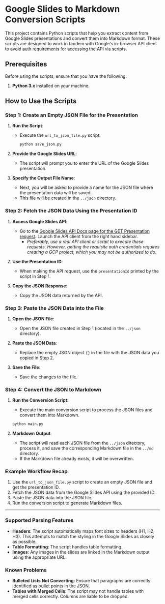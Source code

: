 # Google Slides to Markdown Conversion Scripts

This project contains Python scripts that help you extract content from Google Slides presentations and convert them into Markdown format. These scripts are designed to work in tandem with Google's in-browser API client to avoid auth requirements for accessing the API via scripts.

## Prerequisites

Before using the scripts, ensure that you have the following:

1. **Python 3.x** installed on your machine.

## How to Use the Scripts

### Step 1: Create an Empty JSON File for the Presentation

1. **Run the Script**:
   - Execute the `url_to_json_file.py` script:
     ```bash
     python save_json.py
     ```

2. **Provide the Google Slides URL**:
   - The script will prompt you to enter the URL of the Google Slides presentation.

3. **Specify the Output File Name**:
   - Next, you will be asked to provide a name for the JSON file where the presentation data will be saved.
   - This file will be created in the `../json` directory.

### Step 2: Fetch the JSON Data Using the Presentation ID

1. **Access Google Slides API**:
   - Go to the [Google Slides API Docs page for the GET Presentation request](https://developers.google.com/slides/api/reference/rest/v1/presentations/get). Launch the API client from the right hand sidebar.
     - _Preferably, use a real API client or script to execute these requests. However, getting the requisite auth credentials requires creating a GCP project, which you may not be authorized to do._

2. **Use the Presentation ID**:
   - When making the API request, use the `presentationId` printed by the script in Step 1.

3. **Copy the JSON Response**:
   - Copy the JSON data returned by the API.

### Step 3: Paste the JSON Data into the File

1. **Open the JSON File**:
   - Open the JSON file created in Step 1 (located in the `../json` directory).

2. **Paste the JSON Data**:
   - Replace the empty JSON object `{}` in the file with the JSON data you copied in Step 2.

3. **Save the File**:
   - Save the changes to the file.

### Step 4: Convert the JSON to Markdown

1. **Run the Conversion Script**:
   - Execute the main conversion script to process the JSON files and convert them into Markdown.
   ```bash
   python main.py
   ```

2. **Markdown Output**:
   - The script will read each JSON file from the `../json` directory, process it, and save the corresponding Markdown file in the `../md` directory.
   - If the Markdown file already exists, it will be overwritten.

### Example Workflow Recap

1. Use the `url_to_json_file.py` script to create an empty JSON file and get the presentation ID.
2. Fetch the JSON data from the Google Slides API using the provided ID.
3. Paste the JSON data into the JSON file.
4. Run the conversion script to generate Markdown files.

---

### Supported Parsing Features

- **Headers**: The script automatically maps font sizes to headers (H1, H2, H3). This attempts to match the styling in the Google Slides as closely as possible.
- **Table Formatting**: The script handles table formatting.
- **Images**: Any images in the slides are linked in the Markdown output using the appropriate URL.

### Known Problems

- **Bulleted Lists Not Converting**: Ensure that paragraphs are correctly identified as bullet points in the JSON.
- **Tables with Merged Cells**: The script may not handle tables with merged cells correctly. Columns are liable to be dropped.

